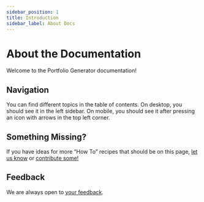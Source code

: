 ```yaml
---
sidebar_position: 1
title: Introduction
sidebar_label: About Docs
---
```


# About the Documentation

Welcome to the Portfolio Generator documentation!

## Navigation

You can find different topics in the table of contents. On desktop, you should see it in the left sidebar. On mobile, you should see it after pressing an icon with arrows in the top left corner.

## Something Missing?

If you have ideas for more “How To” recipes that should be on this page, [let us know](https://github.com/cybersaksham/portfolio-generator/issues) or [contribute some!](https://github.com/cybersaksham/portfolio-generator/tree/master/docusaurus/docs)

## Feedback

We are always open to [your feedback](https://github.com/cybersaksham/portfolio-generator/issues).
